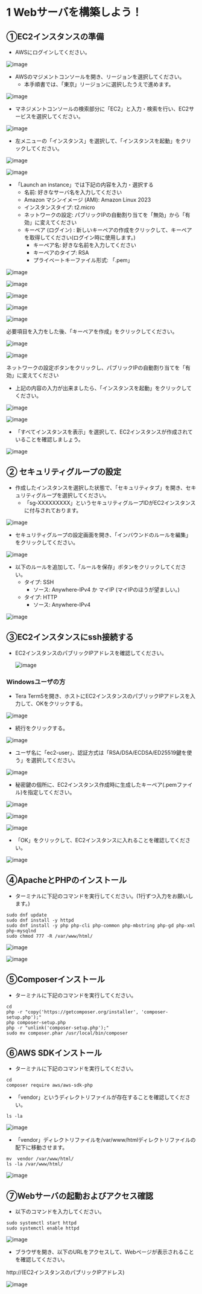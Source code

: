 # 1 Webサーバを構築しよう！

## ①EC2インスタンスの準備

+ AWSにログインしてください。

![image](https://github.com/ryohei-adachi/aws_lecture/assets/75190594/4c8cec3b-b46a-4e04-a90c-f5378e9f63a6)


+ AWSのマジメントコンソールを開き、リージョンを選択してください。
  + 本手順書では、「東京」リージョンに選択したうえで進めます。

![image](https://github.com/ryohei-adachi/aws_lecture/assets/75190594/a5490b76-9d0d-4306-a100-3adc8b9fc3b4)

+ マネジメントコンソールの検索部分に「EC2」と入力・検索を行い、EC2サービスを選択してください。

![image](https://github.com/ryohei-adachi/aws_lecture/assets/75190594/2704af17-6537-492f-bd55-61f00c010825)

+ 左メニューの「インスタンス」を選択して、「インスタンスを起動」をクリックしてください。

![image](https://github.com/ryohei-adachi/aws_lecture/assets/75190594/17c66e10-3095-41e4-9baf-dd799a6c5549)

![image](https://github.com/ryohei-adachi/aws_lecture/assets/75190594/6025e6ac-d8d2-4207-a74b-96a10b8a4af5)

+ 「Launch an instance」では下記の内容を入力・選択する
  + 名前: 好きなサーバ名を入力してください
  + Amazon マシンイメージ (AMI): Amazon Linux 2023
  + インスタンスタイプ: t2.micro
  + ネットワークの設定: パブリックIPの自動割り当てを「無効」から「有効」に変えてください
  + キーペア (ログイン) : 新しいキーペアの作成をクリックして、キーペアを取得してください(ログイン時に使用します。)
    +  キーペア名: 好きな名前を入力してください
    +  キーペアのタイプ: RSA
    +  プライベートキーファイル形式: 「.pem」


![image](https://github.com/ryohei-adachi/aws_lecture/assets/75190594/05e292b4-55e6-48bd-addd-05e5a4ee682a)

![image](https://github.com/ryohei-adachi/aws_lecture/assets/75190594/26f81d98-07d2-482e-b37f-545b5e72b1cb)

![image](https://github.com/ryohei-adachi/aws_lecture/assets/75190594/ecc10718-aa70-4d39-b9fa-bd925ce0855b)


![image](https://github.com/ryohei-adachi/aws_lecture/assets/75190594/71602f1e-f76d-49af-9ba6-c0a4c516c517)


![image](https://github.com/ryohei-adachi/aws_lecture/assets/75190594/fa4d93e0-3cdd-4857-861f-9e032e38ca76)

必要項目を入力をした後、「キーペアを作成」をクリックしてください。

![image](https://github.com/ryohei-adachi/aws_lecture/assets/75190594/63254121-0875-47eb-a8c0-6c0e7958e3bd)

![image](https://github.com/ryohei-adachi/aws_lecture/assets/75190594/0a398555-165a-44e3-a2e3-99fe68664a05)

ネットワークの設定ボタンをクリックし、パブリックIPの自動割り当てを「有効」に変えてください

+ 上記の内容の入力が出来ましたら、「インスタンスを起動」をクリックしてください。

![image](https://github.com/ryohei-adachi/aws_lecture/assets/75190594/027944c3-56a1-4af5-b2fb-926cc96ef7a5)

![image](https://github.com/ryohei-adachi/aws_lecture/assets/75190594/84c14c41-10c4-4426-8f9f-7f7cee0712c2)


+ 「すべてインスタンスを表示」を選択して、EC2インスタンスが作成されていることを確認しましょう。

![image](https://github.com/ryohei-adachi/aws_lecture/assets/75190594/96175ed0-8179-4b81-b0be-32a5dbdd3809)

## ② セキュリティグループの設定

+ 作成したインスタンスを選択した状態で、「セキュリティタブ」を開き、セキュリティグループを選択してください。
  + 「sg-XXXXXXXXX」というセキュリティグループIDがEC2インスタンスに付与されております。   

![image](https://github.com/ryohei-adachi/aws_lecture/assets/75190594/c163515d-366b-4ae7-a47d-61923e0f4bad)

+ セキュリティグループの設定画面を開き、「インバウンドのルールを編集」をクリックしてください。

![image](https://github.com/ryohei-adachi/aws_lecture/assets/75190594/cfcaf86d-227c-4f50-90c6-7172533f248a)

+ 以下のルールを追加して、「ルールを保存」ボタンをクリックしてください。
  + タイプ: SSH
    + ソース: Anywhere-IPv4 か マイIP (マイIPのほうが望ましい。)
  + タイプ: HTTP
    + ソース: Anywhere-IPv4

![image](https://github.com/ryohei-adachi/aws_lecture/assets/75190594/bc998a8c-580f-4b45-97e2-cb4e502a502d)


## ③EC2インスタンスにssh接続する

+ EC2インスタンスのパブリックIPアドレスを確認してください。

  ![image](https://github.com/ryohei-adachi/aws_lecture/assets/75190594/6a27c26e-1eb6-49d9-b2f4-053dac0427c5)


### Windowsユーザの方

+ Tera Term5を開き、ホストにEC2インスタンスのパブリックIPアドレスを入力して、OKをクリックする。

![image](https://github.com/ryohei-adachi/aws_lecture/assets/75190594/1f36595f-3aec-4143-8288-d1e1b2609e94)

+ 続行をクリックする。

![image](https://github.com/ryohei-adachi/aws_lecture/assets/75190594/3070e9e4-f7dd-497b-807a-747d28b307b9)

+ ユーザ名に「ec2-user」、認証方式は「RSA/DSA/ECDSA/ED25519鍵を使う」を選択してください。

![image](https://github.com/ryohei-adachi/aws_lecture/assets/75190594/7a691b46-2d8f-47bc-8bbb-70d53c1e29a9)

+ 秘密鍵の個所に、EC2インスタンス作成時に生成したキーペア(.pemファイル)を指定してください。

![image](https://github.com/ryohei-adachi/aws_lecture/assets/75190594/4e289e7a-a83b-4b6f-a47d-58174764999e)


![image](https://github.com/ryohei-adachi/aws_lecture/assets/75190594/e7aca950-e189-40d5-b891-4b692663c529)

![image](https://github.com/ryohei-adachi/aws_lecture/assets/75190594/67ca8b9b-dd7f-4dff-b31a-87c053732fea)

+ 「OK」をクリックして、EC2インスタンスに入れることを確認してください。

![image](https://github.com/ryohei-adachi/aws_lecture/assets/75190594/f8dfc541-f812-4cff-8cfa-a1c0a4065b10)

## ④ApacheとPHPのインストール

+ ターミナルに下記のコマンドを実行してください。(1行ずつ入力をお願いします。)

```
sudo dnf update
sudo dnf install -y httpd
sudo dnf install -y php php-cli php-common php-mbstring php-gd php-xml php-mysqlnd
sudo chmod 777 -R /var/www/html/
```
![image](https://github.com/ryohei-adachi/aws_lecture/assets/75190594/cb42c0e6-443c-4a34-9cd9-0b87bc75e267)

![image](https://github.com/ryohei-adachi/aws_lecture/assets/75190594/078716cf-1da9-4e60-af85-92ef58d71446)


## ⑤Composerインストール

+ ターミナルに下記のコマンドを実行してください。

```
cd
php -r "copy('https://getcomposer.org/installer', 'composer-setup.php');"
php composer-setup.php
php -r "unlink('composer-setup.php');"
sudo mv composer.phar /usr/local/bin/composer
```

## ⑥AWS SDKインストール

+ ターミナルに下記のコマンドを実行してください。

```
cd
composer require aws/aws-sdk-php
```

+ 「vendor」というディレクトリファイルが存在することを確認してください。

```
ls -la
```

![image](https://github.com/ryohei-adachi/aws_lecture/assets/75190594/9f8f6bb7-e684-4407-ac85-d796c7dee0f7)

+ 「vendor」ディレクトリファイルを/var/www/htmlディレクトリファイルの配下に移動させます。

```
mv  vendor /var/www/html/
ls -la /var/www/html/
```
![image](https://github.com/ryohei-adachi/aws_lecture/assets/75190594/cb8cc28e-cc87-4039-847b-bf168fd36c20)

## ⑦Webサーバの起動およびアクセス確認

+ 以下のコマンドを入力してください。

```
sudo systemctl start httpd
sudo systemctl enable httpd
```

![image](https://github.com/ryohei-adachi/aws_lecture/assets/75190594/7828a031-cc51-4f2d-87e5-10268b99f0f4)

+ ブラウザを開き、以下のURLをアクセスして、Webページが表示されることを確認してください。

http://(EC2インスタンスのパブリックIPアドレス)

![image](https://github.com/ryohei-adachi/aws_lecture/assets/75190594/fe906750-0b2a-4c4c-811b-e87770e100fa)

